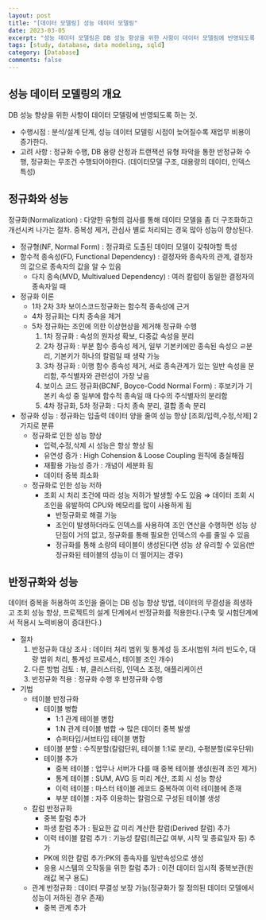 ```yaml
---
layout: post
title: "[데이터 모델링] 성능 데이터 모델링"
date: 2023-03-05
excerpt: "성능 데이터 모델링은 DB 성능 향상을 위한 사항이 데이터 모델링에 반영되도록 하는 것이다."
tags: [study, database, data modeling, sqld]
category: [Database]
comments: false
---
```


## 성능 데이터 모델링의 개요

DB 성능 향상을 위한 사항이 데이터 모델링에 반영되도록 하는 것.

-   수행시점 : 분석/설계 단계, 성능 데이터 모델링 시점이 늦어질수록 재업무 비용이 증가한다.
-   고려 사항 : 정규화 수행, DB 용량 산정과 트랜잭션 유형 파악을 통한 반정규화 수행, 정규화는 무조건 수행되어야한다. (데이터모델 구조, 대용량의 데이터, 인덱스 특성)

## 정규화와 성능

정규화(Normalization) : 다양한 유형의 검사를 통해 데이터 모델을 좀 더 구조화하고 개선시켜 나가는 절차. 중복성 제거, 관심사 별로 처리되는 경욱 많아 성능이 향상된다.

-   정규형(NF, Normal Form) : 정규화로 도출된 데이터 모델이 갖춰야할 특성
-   함수적 종속성(FD, Functional Dependency) : 결정자와 종속자의 관계, 결정자의 값으로 종속자의 값을 알 수 있음
    -   다치 종속(MVD, Multivalued Dependency) : 여러 칼럼이 동일한 결정자의 종속자일 때
-   정규화 이론
    -   1차 2차 3차 보이스코드정규화는 함수적 종속성에 근거
    -   4차 정규화는 다치 종속을 제거
    -   5차 정규화는 조인에 의한 이상현상을 제거해 정규화 수행
        1. 1차 정규화 : 속성의 원자성 확보, 다중값 속성을 분리
        2. 2차 정규화 : 부분 함수 종속성 제거, 일부 기본키에만 종속된 속성으 ㄹ분리, 기본키가 하나의 칼럼일 때 생략 가능
        3. 3차 정규화 : 이행 함수 종속성 제거, 서로 종속관계가 있는 일반 속성을 분리함, 주식별자와 관련성이 가장 낮음
        4. 보이스 코드 정규화(BCNF, Boyce-Codd Normal Form) : 후보키가 기본키 속성 중 일부에 함수적 종속일 때 다수의 주식별자의 분리함
        5. 4차 정규화, 5차 정규화 : 다치 종속 분리, 결합 종속 분리
-   정규화 성능 : 정규화는 입출력 데이터 양을 줄여 성능 향상 [조회/입력,수정,삭제] 2가지로 분류
    -   정규화로 인한 성능 향상
        -   입력,수정,삭제 시 성능은 항상 향상 됨
        -   유연성 증가 : High Cohension & Loose Coupling 원칙에 충실해짐
        -   재활용 가능성 증가 : 개념이 세분화 됨
        -   데이터 중복 최소화
    -   정규화로 인한 성능 저하
        -   조회 시 처리 조건에 따라 성능 저하가 발생할 수도 있음 ⇒ 데이터 조회 시 조인을 유발하여 CPU와 메모리를 많이 사용하게 됨
            -   반정규화로 해결 가능
            -   조인이 발생하더라도 인덱스를 사용하여 조인 연산을 수행하면 성능 상 단점이 거의 없고, 정규화를 통해 필요한 인덱스의 수를 줄일 수 있음
            -   정규화를 통해 소량의 테이블이 생성된다면 성능 상 유리할 수 있음(반정규화된 테이블의 성능이 더 떨어지는 경우)

## 반정규화와 성능

데이터 중복을 허용하여 조인을 줄이는 DB 성능 향상 방법, 데이터의 무결성을 희생하고 조회 성능 향상, 프로젝트의 설계 단계에서 반정규화를 적용한다.(구축 및 시험단계에서 적용시 노력비용이 증대한다.)

-   절차
    1. 반정규화 대상 조사 : 데이터 처리 범위 및 통계성 등 조사(범위 처리 빈도수, 대량 범위 처리, 통계성 프로세스, 테이블 조인 개수)
    2. 다른 방법 검토 : 뷰, 클러스터링, 인덱스 조정, 애플리케이션
    3. 반정규화 적용 : 정규화 수행 후 반정규화 수행
-   기법
    -   테이블 반정규화
        -   테이블 병합
            -   1:1 관계 테이블 병합
            -   1:N 관계 테이블 병합 → 많은 데이터 중복 발생
            -   슈퍼타입/서브타입 테이블 병합
        -   테이블 분할 : 수직분할(칼럼단위, 테이블 1:1로 분리), 수평분할(로우단위)
        -   테이블 추가
            -   중복 테이블 : 업무나 서버가 다를 때 중복 테이블 생성(원격 조인 제거)
            -   통계 테이블 : SUM, AVG 등 미리 계산, 조회 시 성능 향상
            -   이력 테이블 : 마스터 테이블 레코드 중복하여 이력 테이블에 존재
            -   부분 테이블 : 자주 이용하는 칼럼으로 구성된 테이블 생성
    -   칼럼 반정규화
        -   중복 칼럼 추가
        -   파생 칼럼 추가 : 필요한 값 미리 계산한 칼럼(Derived 칼럼) 추가
        -   이력 테이블 칼럼 추가 : 기능성 칼럼(최근값 여부, 시작 및 종료일자 등) 추가
        -   PK에 의한 칼럼 추가:PK의 종속자를 일반속성으로 생성
        -   응용 시스템의 오작동을 위한 칼럼 추가 : 이전 데이터 임시적 중복보관(원래값 복구 용도)
    -   관계 반정규화 : 데이터 무결성 보장 가능(정규화가 잘 정의된 데이터 모델에서 성능이 저하된 경우 존재)
        -   중복 관계 추가
